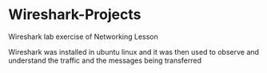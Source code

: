 # Wireshark-Projects
Wireshark lab exercise of Networking Lesson

Wireshark was installed in ubuntu linux and it was then used to  observe and understand the traffic and the messages being transferred
